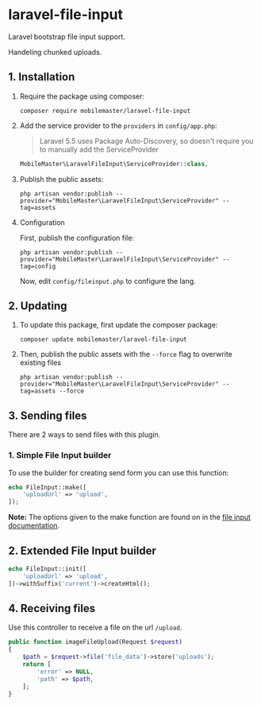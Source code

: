 laravel-file-input
================

Laravel bootstrap file input support.

Handeling chunked uploads.

## 1. Installation

1. Require the package using composer:

    ```
    composer require mobilemaster/laravel-file-input
    ```

2. Add the service provider to the `providers` in `config/app.php`:

    > Laravel 5.5 uses Package Auto-Discovery, so doesn't require you to manually add the ServiceProvider

    ```php
    MobileMaster\LaravelFileInput\ServiceProvider::class,
    ```

3. Publish the public assets:

    ```
    php artisan vendor:publish --provider="MobileMaster\LaravelFileInput\ServiceProvider" --tag=assets
    ```

4. Configuration

    First, publish the configuration file:

    ```
    php artisan vendor:publish --provider="MobileMaster\LaravelFileInput\ServiceProvider" --tag=config
    ```

    Now, edit `config/fileinput.php` to configure the lang.

## 2. Updating

1. To update this package, first update the composer package:

    ```
    composer update mobilemaster/laravel-file-input
    ```

2. Then, publish the public assets with the `--force` flag to overwrite existing files

    ```
    php artisan vendor:publish --provider="MobileMaster\LaravelFileInput\ServiceProvider" --tag=assets --force
    ```

## 3. Sending files

There are 2 ways to send files with this plugin.

### 1. Simple File Input builder
To use the builder for creating send form you can use this function:

```php
echo FileInput::make([
    'uploadUrl' => 'upload',
]);
```

**Note:** The options given to the make function are found on in the [file input documentation](https://github.com/kartik-v/bootstrap-fileinput/wiki/09.-%E5%8F%82%E6%95%B0).


## 2. Extended File Input builder

```php
echo FileInput::init([
    'uploadUrl' => 'upload',
])->withSuffix('current')->createHtml();
```

## 4. Receiving files

Use this controller to receive a file on the url `/upload`.

```php
public function imageFileUpload(Request $request)
{
    $path = $request->file('file_data')->store('uploads');
    return [
        'error' => NULL,
        'path' => $path,
    ];
}
```